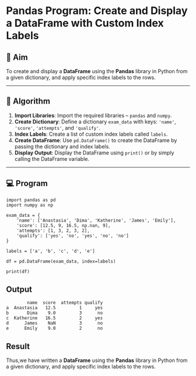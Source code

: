 # Pandas Program: Create and Display a DataFrame with Custom Index Labels

## 🎯 Aim

To create and display a **DataFrame** using the **Pandas** library in Python from a given dictionary, and apply specific index labels to the rows.

---

## 🧠 Algorithm

1. **Import Libraries**: Import the required libraries – `pandas` and `numpy`.
2. **Create Dictionary**: Define a dictionary `exam_data` with keys: `'name'`, `'score'`, `'attempts'`, and `'qualify'`.
3. **Index Labels**: Create a list of custom index labels called `labels`.
4. **Create DataFrame**: Use `pd.DataFrame()` to create the DataFrame by passing the dictionary and index labels.
5. **Display Output**: Display the DataFrame using `print()` or by simply calling the DataFrame variable.

---

## 💻 Program
```
import pandas as pd
import numpy as np

exam_data = {
    'name': ['Anastasia', 'Dima', 'Katherine', 'James', 'Emily'],
    'score': [12.5, 9, 16.5, np.nan, 9],
    'attempts': [1, 3, 2, 3, 2],
    'qualify': ['yes', 'no', 'yes', 'no', 'no']
}

labels = ['a', 'b', 'c', 'd', 'e']

df = pd.DataFrame(exam_data, index=labels)

print(df)
```

## Output
```
        name  score  attempts qualify
a  Anastasia   12.5         1     yes
b       Dima    9.0         3      no
c  Katherine   16.5         2     yes
d      James    NaN         3      no
e      Emily    9.0         2      no
```
## Result
Thus,we have written a **DataFrame** using the **Pandas** library in Python from a given dictionary, and apply specific index labels to the rows.

